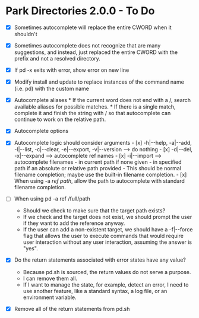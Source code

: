 # Park Directories 2.0.0 - To Do
- [x] Sometimes autocomplete will replace the entire CWORD when it shouldn't
- [x] Sometimes autocomplete does not recognize that are many suggestions, 
      and instead, just replaced the entire CWORD with the prefix and not
      a resolved directory.
- [x] If pd -x exits with error, show error on new line
- [x] Modify install and update to replace instances of the command name
      (i.e. pd) with the custom name

- [x] Autocomplete aliases
      * If the current word does not end with a /, search available aliases for possible matches.
      * If there is a single match, complete it and finish the string with / so that autocomplete
        can continue to work on the relative path.
- [x] Autocomplete options
- [x] Autocomplete logic should consider arguments
      - [x] -h|--help, -a|--add, -l|--list, -c|--clear, -e|--export, -v|--version --> do nothing
      - [x] -d|--del, -x|--expand --> autocomplete ref names
      - [x] -i|--import --> autocomplete filenames
        - in current path if none given
        - in specified path if an absolute or relative path provided
        - This should be normal filename completion; maybe use the built-in filename completion.
      - [x] When using -a _ref_ _path_, allow the path to autocomplete with standard filename
            completion.
- [ ] When using pd -a ref /full/path
  * Should we check to make sure that the target path exists?
  * If we check and the target does not exist, we should prompt the user if they want to add the
    reference anyway.
  * If the user can add a non-existent target, we should have a -f|--force flag that allows the user to
    execute commands that would require user interaction without any user interaction, assuming the
    answer is "yes".

- [x] Do the return statements associated with error states have any value?
  * Because pd.sh is sourced, the return values do not serve a purpose.
  * I can remove them all.
  * If I want to manage the state, for example, detect an error, I need to use another feature, like a
    standard syntax, a log file, or an environment variable.

- [x] Remove all of the return statements from pd.sh
